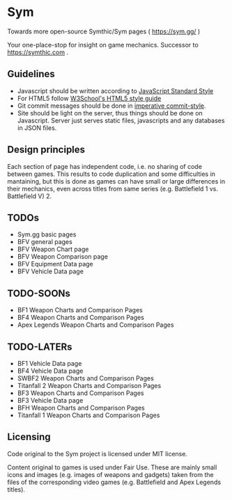 # Sym
Towards more open-source Symthic/Sym pages ( https://sym.gg/ )

Your one-place-stop for insight on game mechanics. Successor to https://symthic.com .

## Guidelines

* Javascript should be written according to [JavaScript Standard Style](https://standardjs.com/)
* For HTML5 follow [W3School's HTML5 style guide](https://www.w3schools.com/html/html5_syntax.asp)
* Git commit messages should be done in [imperative commit-style](https://stackoverflow.com/a/3580764/2867076).
* Site should be light on the server, thus things should be done on Javascript. Server just serves
  static files, javascripts and any databases in JSON files.

## Design principles

Each section of page has independent code, i.e. no sharing of code between games. This results to code
duplication and some difficulties in mantaining, but this is done as games can have small or large
differences in their mechanics, even across titles from same series (e.g. Battlefield 1 vs. Battlefield V)
2. 
  
## TODOs

* Sym.gg basic pages
* BFV general pages
* BFV Weapon Chart page
* BFV Weapon Comparison page
* BFV Equipment Data page
* BFV Vehicle Data page

## TODO-SOONs

* BF1 Weapon Charts and Comparison Pages
* BF4 Weapon Charts and Comparison Pages
* Apex Legends Weapon Charts and Comparison Pages

## TODO-LATERs

* BF1 Vehicle Data page
* BF4 Vehicle Data page
* SWBF2 Weapon Charts and Comparison Pages
* Titanfall 2 Weapon Charts and Comparison Pages
* BF3 Weapon Charts and Comparison Pages
* BF3 Vehicle Data page
* BFH Weapon Charts and Comparison Pages
* Titanfall 1 Weapon Charts and Comparison Pages

## Licensing

Code original to the Sym project is licensed under MIT license. 

Content original to games is used under Fair Use. These are mainly small
icons and images (e.g. images of weapons and gadgets) taken from the files
of the corresponding video games (e.g. Battlefield and Apex Legends titles).